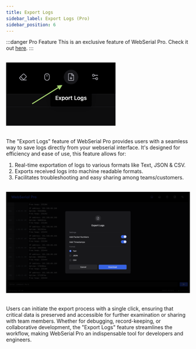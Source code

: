 ```yaml
---
title: Export Logs
sidebar_label: Export Logs (Pro)
sidebar_position: 6
---
```


:::danger Pro Feature
This is an exclusive feature of WebSerial Pro. Check it out [here](https://webserial.pro).
:::

<br/>

<img src="/v2/img/export-logs.png" alt="Export Logs Button" width="300px" className="card-preview" />

<br/>
<br/>

The "Export Logs" feature of WebSerial Pro provides users with a seamless way to save logs directly from your webserial  interface. It's designed for efficiency and ease of use, this feature allows for:

1. Real-time exportation of logs to various formats like Text, JSON & CSV.
2. Exports received logs into machine readable formats.
3. Facilitates troubleshooting and easy sharing among teams/customers.

<br/>

<img src="/v2/img/export-window.png" alt="Export Logs Button" width="1200px" className="card-preview" />

<br/>
<br/>

Users can initiate the export process with a single click, ensuring that critical data is preserved and accessible for further examination or sharing with team members. Whether for debugging, record-keeping, or collaborative development, the "Export Logs" feature streamlines the workflow, making WebSerial Pro an indispensable tool for developers and engineers.

